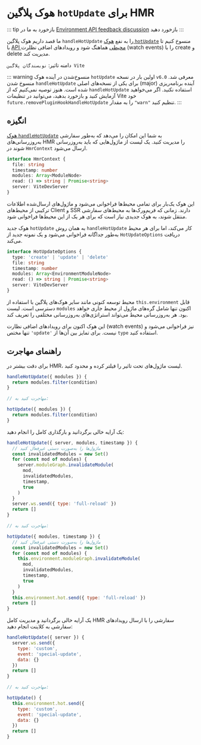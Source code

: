 # هوک پلاگین `hotUpdate` برای HMR

::: tip بازخورد
به ما در [Environment API feedback discussion](https://github.com/vitejs/vite/discussions/16358) بازخورد دهید
:::

ما قصد داریم هوک پلاگین `handleHotUpdate` را به نفع [هوک `hotUpdate`](/guide/api-environment#the-hotupdate-hook) منسوخ کنیم تا با [API محیطی](/guide/api-environment.md) هماهنگ شود و رویدادهای  اضافی نظلرت (watch events) را با create و delete مدیریت کند.

دامنه تاثیر: `نویسندگان پلاگین Vite`

::: warning منسوخ‌شدن در آینده
هوک `hotUpdate` اولین بار در نسخه `v6.0` معرفی شد. منسوخ شدن `handleHotUpdate` برای یکی از نسخه‌های اصلی (major) آینده برنامه‌ریزی شده است. هنوز توصیه نمی‌کنیم که از `handleHotUpdate` استفاده نکنید. اگر می‌خواهید آزمایش کنید و بازخورد بدهید، می‌توانید در تنظیمات Vite خود `future.removePluginHookHandleHotUpdate` را به مقدار `"warn"` تنظیم کنید.
:::

## انگیزه

[هوک `handleHotUpdate`](/guide/api-plugin.md#handlehotupdate) به شما این امکان را می‌دهد که به‌طور سفارشی به‌روزرسانی‌های HMR را مدیریت کنید. یک لیست از ماژول‌هایی که باید به‌روزرسانی شوند در `HmrContext` ارسال می‌شود.

```ts
interface HmrContext {
  file: string
  timestamp: number
  modules: Array<ModuleNode>
  read: () => string | Promise<string>
  server: ViteDevServer
}
```

این هوک یک‌بار برای تمامی محیط‌ها فراخوانی می‌شود و ماژول‌های ارسال‌شده اطلاعات ترکیبی از محیط‌های Client و SSR دارند. زمانی که فریم‌ورک‌ها به محیط‌های سفارشی منتقل شوند، به هوک جدیدی نیاز است که برای هر یک از این محیط‌ها فراخوانی شود.

هوک جدید `hotUpdate` به همان روش `handleHotUpdate` کار می‌کند، اما برای هر محیط به‌طور جداگانه فراخوانی می‌شود و یک نمونه جدید از `HotUpdateOptions` دریافت می‌کند.

```ts
interface HotUpdateOptions {
  type: 'create' | 'update' | 'delete'
  file: string
  timestamp: number
  modules: Array<EnvironmentModuleNode>
  read: () => string | Promise<string>
  server: ViteDevServer
}
```

محیط توسعه کنونی مانند سایر هوک‌های پلاگین با استفاده از `this.environment` قابل دسترسی است. لیست `modules` اکنون تنها شامل گره‌های ماژول از محیط جاری خواهد بود. هر به‌روزرسانی محیط می‌تواند استراتژی‌های به‌روزرسانی مختلفی را تعریف کند.


این هوک اکنون برای رویدادهای اضافی نظارت (watch events) نیز فراخوانی می‌شود و تنها مختص `'update'` نیست. برای تمایز بین آن‌ها از `type` استفاده کنید.

## راهنمای مهاجرت

برای دقت بیشتر در HMR، لیست ماژول‌های تحت تاثیر را فیلتر کرده و محدود کنید.

```js
handleHotUpdate({ modules }) {
  return modules.filter(condition)
}

// مهاجرت کنید به:

hotUpdate({ modules }) {
  return modules.filter(condition)
}
```

یک آرایه خالی برگردانید و بارگذاری کامل را انجام دهید:

```js
handleHotUpdate({ server, modules, timestamp }) {
  // ماژول‌ها را به‌صورت دستی غیرفعال کنید
  const invalidatedModules = new Set()
  for (const mod of modules) {
    server.moduleGraph.invalidateModule(
      mod,
      invalidatedModules,
      timestamp,
      true
    )
  }
  server.ws.send({ type: 'full-reload' })
  return []
}

// مهاجرت کنید به:

hotUpdate({ modules, timestamp }) {
  // ماژول‌ها را به‌صورت دستی غیرفعال کنید
  const invalidatedModules = new Set()
  for (const mod of modules) {
    this.environment.moduleGraph.invalidateModule(
      mod,
      invalidatedModules,
      timestamp,
      true
    )
  }
  this.environment.hot.send({ type: 'full-reload' })
  return []
}
```

یک آرایه خالی برگردانید و مدیریت کامل HMR سفارشی را با ارسال رویدادهای سفارشی به کلاینت انجام دهید:

```js
handleHotUpdate({ server }) {
  server.ws.send({
    type: 'custom',
    event: 'special-update',
    data: {}
  })
  return []
}

// مهاجرت کنید به:

hotUpdate() {
  this.environment.hot.send({
    type: 'custom',
    event: 'special-update',
    data: {}
  })
  return []
}
```
